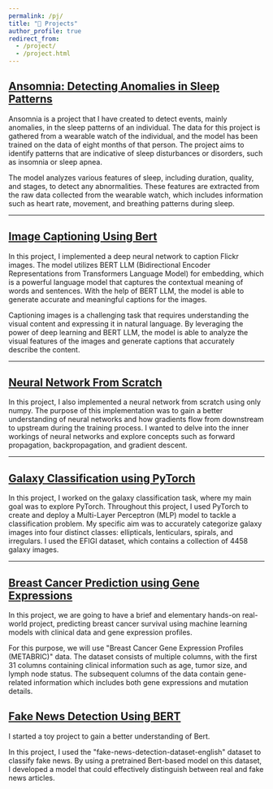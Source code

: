 ```yaml
---
permalink: /pj/
title: "📰 Projects"
author_profile: true
redirect_from: 
  - /project/
  - /project.html
---
```


 

[Ansomnia: Detecting Anomalies in Sleep Patterns](https://github.com/Mortrest/Ansomnia)
------
Ansomnia is a project that I have created to detect events, mainly anomalies, in the sleep patterns of an individual. The data for this project is gathered from a wearable watch of the individual, and the model has been trained on the data of eight months of that person. The project aims to identify patterns that are indicative of sleep disturbances or disorders, such as insomnia or sleep apnea.  

The model analyzes various features of sleep, including duration, quality, and stages, to detect any abnormalities. These features are extracted from the raw data collected from the wearable watch, which includes information such as heart rate, movement, and breathing patterns during sleep.  

___

[Image Captioning Using Bert](https://github.com/Mortrest/Image-captioning-project)
------

In this project, I implemented a deep neural network to caption Flickr images. The model utilizes BERT LLM (Bidirectional Encoder Representations from Transformers Language Model) for embedding, which is a powerful language model that captures the contextual meaning of words and sentences. With the help of BERT LLM, the model is able to generate accurate and meaningful captions for the images.  

Captioning images is a challenging task that requires understanding the visual content and expressing it in natural language. By leveraging the power of deep learning and BERT LLM, the model is able to analyze the visual features of the images and generate captions that accurately describe the content.  

___

[Neural Network From Scratch](https://github.com/Mortrest/NeuralNetwork-FromScratch)
------

In this project, I also implemented a neural network from scratch using only numpy. The purpose of this implementation was to gain a better understanding of neural networks and how gradients flow from downstream to upstream during the training process. I wanted to delve into the inner workings of neural networks and explore concepts such as forward propagation, backpropagation, and gradient descent.  

___

[Galaxy Classification using PyTorch](https://github.com/Mortrest/GalaxyClassification-PyTorch)
------
In this project, I worked on the galaxy classification task, where my main goal was to explore PyTorch. Throughout this project, I used PyTorch to create and deploy a Multi-Layer Perceptron (MLP) model to tackle a classification problem. My specific aim was to accurately categorize galaxy images into four distinct classes: ellipticals, lenticulars, spirals, and irregulars. I used the EFIGI dataset, which contains a collection of 4458 galaxy images.  

___


[Breast Cancer Prediction using Gene Expressions](https://github.com/Mortrest/BreastCancer-GeneExpression)
------

In this project, we are going to have a brief and elementary hands-on real-world project, predicting breast cancer survival using machine learning models with clinical data and gene expression profiles.  

For this purpose, we will use "Breast Cancer Gene Expression Profiles (METABRIC)" data. The dataset consists of multiple columns, with the first 31 columns containing clinical information such as age, tumor size, and lymph node status. The subsequent columns of the data contain gene-related information which includes both gene expressions and mutation details.  


[Fake News Detection Using BERT](https://github.com/Mortrest/Fake-News-Detection-Bert)
------

I started a toy project to gain a better understanding of Bert.  

In this project, I used the "fake-news-detection-dataset-english" dataset to classify fake news. By using a pretrained Bert-based model on this dataset, I developed a model that could effectively distinguish between real and fake news articles.  
